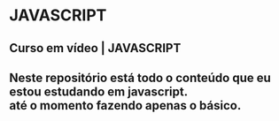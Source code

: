 # JAVASCRIPT

## Curso em vídeo | JAVASCRIPT
Neste repositório está todo o conteúdo que eu estou 
estudando em javascript.<br>até o momento fazendo apenas o 
básico.
---

